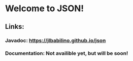 # Welcome to JSON!
## Links:
### Javadoc: https://jlbabilino.github.io/json
### Documentation: Not availible yet, but will be soon!